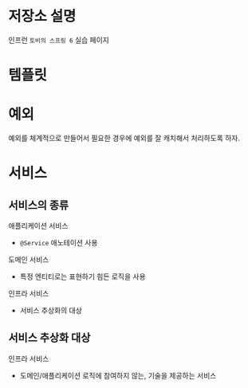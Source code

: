 # 저장소 설명
인프런 `토비의 스프링 6` 실습 페이지

# 템플릿


# 예외
예외를 체계적으로 만들어서 필요한 경우에 예외를 잘 캐치해서 처리하도록 하자. 

# 서비스 
## 서비스의 종류
애플리케이션 서비스
- `@Service` 애노테이션 사용

도메인 서비스
- 특정 엔티티로는 표현하기 힘든 로직을 사용

인프라 서비스
- 서비스 추상화의 대상 

## 서비스 추상화 대상
인프라 서비스
- 도메인/애플리케이션 로직에 참여하지 않는, 기술을 제공하는 서비스
